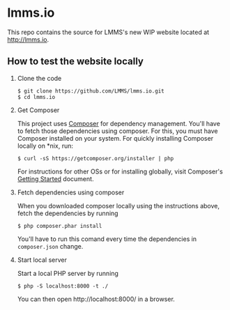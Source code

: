 lmms.io
======

This repo contains the source for LMMS's new WIP website located at http://lmms.io.

## How to test the website locally ##

1. Clone the code

	```
	$ git clone https://github.com/LMMS/lmms.io.git
	$ cd lmms.io
	```

1. Get Composer

	This project uses [Composer](http://getcomposer.org) for dependency management. You'll have to fetch those dependencies using composer. For this, you must have Composer installed on your system. For quickly installing Composer locally on *nix, run:
	
	```
	$ curl -sS https://getcomposer.org/installer | php
	```
	
	For instructions for other OSs or for installing globally, visit Composer's [Getting Started](https://getcomposer.org/doc/00-intro.md) document.
   
1. Fetch dependencies using composer

	When you downloaded composer locally using the instructions above, fetch the dependencies by running
   
	```
	$ php composer.phar install
	```
   
	You'll have to run this comand every time the dependencies in `composer.json` change.
   
1. Start local server

	Start a local PHP server by running
	
	```
	$ php -S localhost:8000 -t ./
	```
	
	You can then open http://localhost:8000/ in a browser.
